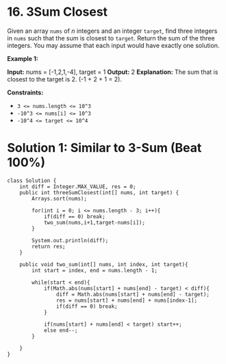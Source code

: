 # 16. 3Sum Closest
Given an array  `nums`  of  _n_  integers and an integer  `target`, find three integers in  `nums` such that the sum is closest to `target`. Return the sum of the three integers. You may assume that each input would have exactly one solution.

**Example 1:**

**Input:** nums = [-1,2,1,-4], target = 1
**Output:** 2
**Explanation:** The sum that is closest to the target is 2. (-1 + 2 + 1 = 2).

**Constraints:**

-   `3 <= nums.length <= 10^3`
-   `-10^3 <= nums[i] <= 10^3`
-   `-10^4 <= target <= 10^4`

# Solution 1: Similar to 3-Sum (Beat 100%)
```
class Solution {
    int diff = Integer.MAX_VALUE, res = 0;
    public int threeSumClosest(int[] nums, int target) {
        Arrays.sort(nums);
        
        for(int i = 0; i <= nums.length - 3; i++){
            if(diff == 0) break;
            two_sum(nums,i+1,target-nums[i]);
        }
        
        System.out.println(diff);
        return res;
    }
    
    public void two_sum(int[] nums, int index, int target){
        int start = index, end = nums.length - 1;
        
        while(start < end){
            if(Math.abs(nums[start] + nums[end] - target) < diff){
                diff = Math.abs(nums[start] + nums[end] - target);
                res = nums[start] + nums[end] + nums[index-1];
                if(diff == 0) break;
            }

            if(nums[start] + nums[end] < target) start++;
            else end--;
        }
        
    }
}
```
